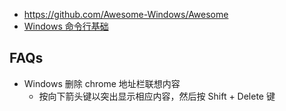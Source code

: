 - https://github.com/Awesome-Windows/Awesome
- [Windows 命令行基础](https://blog.henix.info/blog/windows-cmdbasic/)



## FAQs
- Windows 删除 chrome 地址栏联想内容
  - 按向下箭头键以突出显示相应内容，然后按 Shift + Delete 键
